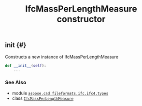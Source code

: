﻿---
title: IfcMassPerLengthMeasure constructor
second_title: Aspose.CAD for Python via .NET API References
description: 
type: docs
weight: 10
url: /python-net/aspose.cad.fileformats.ifc.ifc4.types/ifcmassperlengthmeasure/__init__/
is_root: false
---

## __init__ {#}

Constructs a new instance of IfcMassPerLengthMeasure



```python
def __init__(self):
    ...
```





### See Also
* module [`aspose.cad.fileformats.ifc.ifc4.types`](../../)
* class [`IfcMassPerLengthMeasure`](/cad/python-net/aspose.cad.fileformats.ifc.ifc4.types/ifcmassperlengthmeasure)
